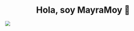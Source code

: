 <div align="center">
<h1 align="center">Hola, soy MayraMoy</a> 👋</h1>
</div>
<img src="[[[https://i.imgur.com/weNbhGZ.png]](https://media.licdn.com/dms/image/D4D22AQH0hUt8048utg/feedshare-shrink_1280/0/1719520441578?e=1722470400&v=beta&t=Q9x-LIr_dS4B_QxDj41UvoCfW5IqCIM4XtKoKTVTc6U)](https://scontent.fcor13-1.fna.fbcdn.net/v/t39.30808-6/449178659_2830314673782561_3317222862746854757_n.jpg?stp=dst-jpg_s960x960&_nc_cat=104&ccb=1-7&_nc_sid=cc71e4&_nc_ohc=4n5GsDh_6JcQ7kNvgGNSFrW&_nc_ht=scontent.fcor13-1.fna&oh=00_AYBf928jTo52EZNHVSoYo3WoyrGkfTZaDpWi5aGsWXOqbQ&oe=6683B4B9)">
